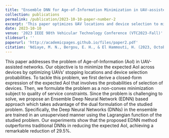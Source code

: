 ```yaml
---
title: "Ensemble DNN for Age-of-Information Minimization in UAV-assisted Networks"
collection: publications
permalink: /publication/2023-10-10-paper-number-2
excerpt: 'This paper optimizes UAV locations and device selection to minimize Age-of-Information (AoI) in UAV-assisted networks. An Ensemble Deep Neural Network (EDNN) approach achieves a 29.5% improvement over traditional methods.'
date: 2023-10-10
venue: '2023 IEEE 98th Vehicular Technology Conference (VTC2023-Fall)'
slidesurl: ''
paperurl: 'http://academicpages.github.io/files/paper2.pdf'
citation: 'Ndiaye, M. N., Bergou, E. H., & El Hammouti, H. (2023, October). Ensemble DNN for Age-of-Information Minimization in UAV-assisted Networks. In <i>2023 IEEE 98th Vehicular Technology Conference (VTC2023-Fall)</i> (pp. 1-6). IEEE.'
---
```


This paper addresses the problem of Age-of-Information (AoI) in UAV-assisted networks. Our objective is to minimize the expected AoI across devices by optimizing UAVs’ stopping locations and device selection probabilities. To tackle this problem, we first derive a closed-form expression of the expected AoI that involves the probabilities of selection of devices. Then, we formulate the problem as a non-convex minimization subject to quality of service constraints. Since the problem is challenging to solve, we propose an Ensemble Deep Neural Network (EDNN) based approach which takes advantage of the dual formulation of the studied problem. Specifically, the Deep Neural Networks (DNNs) in the ensemble are trained in an unsupervised manner using the Lagrangian function of the studied problem. Our experiments show that the proposed EDNN method outperforms traditional DNNs in reducing the expected AoI, achieving a remarkable reduction of 29.5%.
